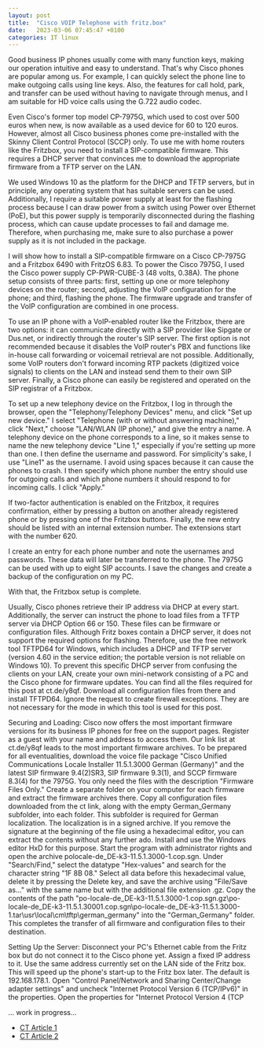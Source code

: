 ```yaml
---
layout: post
title:  "Cisco VOIP Telephone with fritz.box"
date:   2023-03-06 07:45:47 +0100
categories: IT linux  
---
```


Good business IP phones usually come with many function keys, making our operation intuitive and easy to understand. That's why Cisco phones are popular among us. For example, I can quickly select the phone line to make outgoing calls using line keys. Also, the features for call hold, park, and transfer can be used without having to navigate through menus, and I am suitable for HD voice calls using the G.722 audio codec.

Even Cisco's former top model CP-7975G, which used to cost over 500 euros when new, is now available as a used device for 60 to 120 euros. However, almost all Cisco business phones come pre-installed with the Skinny Client Control Protocol (SCCP) only. To use me with home routers like the Fritzbox, you need to install a SIP-compatible firmware. This requires a DHCP server that convinces me to download the appropriate firmware from a TFTP server on the LAN.

We used Windows 10 as the platform for the DHCP and TFTP servers, but in principle, any operating system that has suitable servers can be used. Additionally, I require a suitable power supply at least for the flashing process because I can draw power from a switch using Power over Ethernet (PoE), but this power supply is temporarily disconnected during the flashing process, which can cause update processes to fail and damage me. Therefore, when purchasing me, make sure to also purchase a power supply as it is not included in the package.


I will show how to install a SIP-compatible firmware on a Cisco CP-7975G and a Fritzbox 6490 with FritzOS 6.83. To power the Cisco 7975G, I used the Cisco power supply CP-PWR-CUBE-3 (48 volts, 0.38A). The phone setup consists of three parts: first, setting up one or more telephony devices on the router; second, adjusting the VoIP configuration for the phone; and third, flashing the phone. The firmware upgrade and transfer of the VoIP configuration are combined in one process.

To use an IP phone with a VoIP-enabled router like the Fritzbox, there are two options: it can communicate directly with a SIP provider like Sipgate or Dus.net, or indirectly through the router's SIP server. The first option is not recommended because it disables the VoIP router's PBX and functions like in-house call forwarding or voicemail retrieval are not possible. Additionally, some VoIP routers don't forward incoming RTP packets (digitized voice signals) to clients on the LAN and instead send them to their own SIP server. Finally, a Cisco phone can easily be registered and operated on the SIP registrar of a Fritzbox.

To set up a new telephony device on the Fritzbox, I log in through the browser, open the "Telephony/Telephony Devices" menu, and click "Set up new device." I select "Telephone (with or without answering machine)," click "Next," choose "LAN/WLAN (IP phone)," and give the entry a name. A telephony device on the phone corresponds to a line, so it makes sense to name the new telephony device "Line 1," especially if you're setting up more than one. I then define the username and password. For simplicity's sake, I use "Line1" as the username. I avoid using spaces because it can cause the phones to crash. I then specify which phone number the entry should use for outgoing calls and which phone numbers it should respond to for incoming calls. I click "Apply."

If two-factor authentication is enabled on the Fritzbox, it requires confirmation, either by pressing a button on another already registered phone or by pressing one of the Fritzbox buttons. Finally, the new entry should be listed with an internal extension number. The extensions start with the number 620.

I create an entry for each phone number and note the usernames and passwords. These data will later be transferred to the phone. The 7975G can be used with up to eight SIP accounts. I save the changes and create a backup of the configuration on my PC.

With that, the Fritzbox setup is complete.

Usually, Cisco phones retrieve their IP address via DHCP at every start. Additionally, the server can instruct the phone to load files from a TFTP server via DHCP Option 66 or 150. These files can be firmware or configuration files. Although Fritz boxes contain a DHCP server, it does not support the required options for flashing. Therefore, use the free network tool TFTPD64 for Windows, which includes a DHCP and TFTP server (version 4.60 in the service edition; the portable version is not reliable on Windows 10). To prevent this specific DHCP server from confusing the clients on your LAN, create your own mini-network consisting of a PC and the Cisco phone for firmware updates. You can find all the files required for this post at ct.de/y8qf. Download all configuration files from there and install TFTPD64. Ignore the request to create firewall exceptions. They are not necessary for the mode in which this tool is used for this post.

Securing and Loading:
Cisco now offers the most important firmware versions for its business IP phones for free on the support pages. Register as a guest with your name and address to access them. Our link list at ct.de/y8qf leads to the most important firmware archives. To be prepared for all eventualities, download the voice file package "Cisco Unified Communications Locale Installer 11.5.1.3000 German (Germany)" and the latest SIP firmware 9.4(2)SR3, SIP firmware 9.3(1), and SCCP firmware 8.3(4) for the 7975G. You only need the files with the description "Firmware Files Only." Create a separate folder on your computer for each firmware and extract the firmware archives there. Copy all configuration files downloaded from the ct link, along with the empty German_Germany subfolder, into each folder. This subfolder is required for German localization. The localization is in a signed archive. If you remove the signature at the beginning of the file using a hexadecimal editor, you can extract the contents without any further ado. Install and use the Windows editor HxD for this purpose. Start the program with administrator rights and open the archive polocale-de_DE-k3-11.5.1.3000-1.cop.sgn. Under "Search/Find," select the datatype "Hex-values" and search for the character string "1F 8B 08." Select all data before this hexadecimal value, delete it by pressing the Delete key, and save the archive using "File/Save as..." with the same name but with the additional file extension .gz. Copy the contents of the path "po-locale-de_DE-k3-11.5.1.3000-1.cop.sgn.gz\po-locale-de_DE-k3-11.5.1.30001.cop.sgn\po-locale-de_DE-k3-11.5.1.3000-1.tar\usr\local\cm\tftp\german_germany" into the "German_Germany" folder. This completes the transfer of all firmware and configuration files to their destination.

Setting Up the Server:
Disconnect your PC's Ethernet cable from the Fritz box but do not connect it to the Cisco phone yet. Assign a fixed IP address to it. Use the same address currently set on the LAN side of the Fritz box. This will speed up the phone's start-up to the Fritz box later. The default is 192.168.178.1. Open "Control Panel/Network and Sharing Center/Change adapter settings" and uncheck "Internet Protocol Version 6 (TCP/IPv6)" in the properties. Open the properties for "Internet Protocol Version 4 (TCP

... work in progress...

- [CT Article 1](/assets/files/ct.17.14.136-141.pdf)
- [CT Article 2](/assets/files/ct.17.18.156-158.pdf)